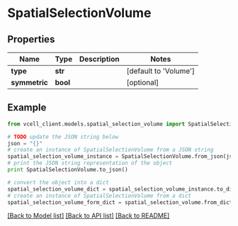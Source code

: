 # SpatialSelectionVolume


## Properties
Name | Type | Description | Notes
------------ | ------------- | ------------- | -------------
**type** | **str** |  | [default to 'Volume']
**symmetric** | **bool** |  | [optional] 

## Example

```python
from vcell_client.models.spatial_selection_volume import SpatialSelectionVolume

# TODO update the JSON string below
json = "{}"
# create an instance of SpatialSelectionVolume from a JSON string
spatial_selection_volume_instance = SpatialSelectionVolume.from_json(json)
# print the JSON string representation of the object
print SpatialSelectionVolume.to_json()

# convert the object into a dict
spatial_selection_volume_dict = spatial_selection_volume_instance.to_dict()
# create an instance of SpatialSelectionVolume from a dict
spatial_selection_volume_form_dict = spatial_selection_volume.from_dict(spatial_selection_volume_dict)
```
[[Back to Model list]](../README.md#documentation-for-models) [[Back to API list]](../README.md#documentation-for-api-endpoints) [[Back to README]](../README.md)


